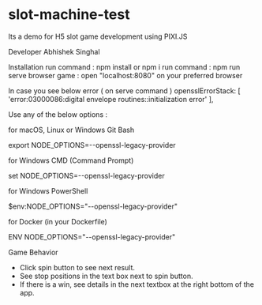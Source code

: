 # slot-machine-test

Its a demo for H5 slot game development using PIXI.JS

Developer
Abhishek Singhal

Installation
run command : npm install or npm i
run command : npm run serve
browser game : open "localhost:8080" on your preferred browser

In case you see below error ( on serve command ) opensslErrorStack: [ 'error:03000086:digital envelope routines::initialization error' ],

Use any of the below options :

for macOS, Linux or Windows Git Bash

export NODE_OPTIONS=--openssl-legacy-provider

for Windows CMD (Command Prompt)

set NODE_OPTIONS=--openssl-legacy-provider

for Windows PowerShell

$env:NODE_OPTIONS="--openssl-legacy-provider"

for Docker (in your Dockerfile)

ENV NODE_OPTIONS="--openssl-legacy-provider"

Game Behavior
* Click spin button to see next result.
* See stop positions in the text box next to spin button.
* If there is a win, see details in the next textbox at the right bottom of the app.
